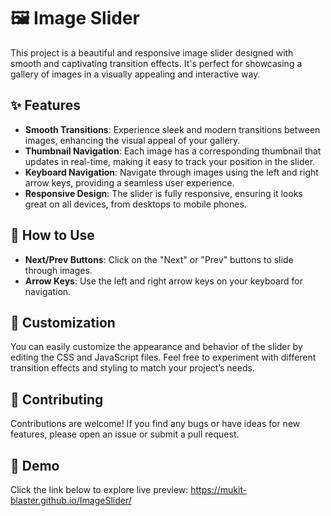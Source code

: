 # 🖼️ Image Slider

This project is a beautiful and responsive image slider designed with smooth and captivating transition effects. It's perfect for showcasing a gallery of images in a visually appealing and interactive way.

## ✨ Features

- **Smooth Transitions**: Experience sleek and modern transitions between images, enhancing the visual appeal of your gallery.
- **Thumbnail Navigation**: Each image has a corresponding thumbnail that updates in real-time, making it easy to track your position in the slider.
- **Keyboard Navigation**: Navigate through images using the left and right arrow keys, providing a seamless user experience.
- **Responsive Design**: The slider is fully responsive, ensuring it looks great on all devices, from desktops to mobile phones.


## 🔧 How to Use
- **Next/Prev Buttons**: Click on the "Next" or "Prev" buttons to slide through images.
- **Arrow Keys**: Use the left and right arrow keys on your keyboard for navigation.
## 🎨 Customization
You can easily customize the appearance and behavior of the slider by editing the CSS and JavaScript files. Feel free to experiment with different transition effects and styling to match your project’s needs.

## 🤝 Contributing
Contributions are welcome! If you find any bugs or have ideas for new features, please open an issue or submit a pull request.



## 🔗 Demo
Click the link below to explore live preview:
https://mukit-blaster.github.io/ImageSlider/
